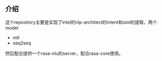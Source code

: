 ## 介绍
这个repository主要是实现了intel的nlp-architect的intent和slot的提取，两个model
 - mtl
 - seq2seq

然后配合提供一个rasa-nlu的server，配合rasa-core使用。
